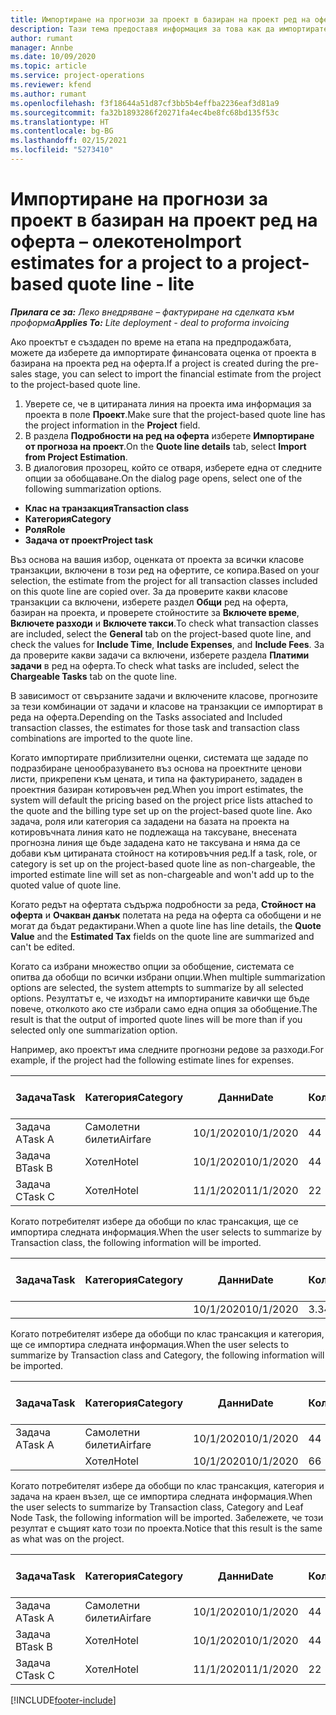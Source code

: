 ```yaml
---
title: Импортиране на прогнози за проект в базиран на проект ред на оферта – олекотено
description: Тази тема предоставя информация за това как да импортирате прогнози от проект в ред на оферта.
author: rumant
manager: Annbe
ms.date: 10/09/2020
ms.topic: article
ms.service: project-operations
ms.reviewer: kfend
ms.author: rumant
ms.openlocfilehash: f3f18644a51d87cf3bb5b4effba2236eaf3d81a9
ms.sourcegitcommit: fa32b1893286f20271fa4ec4be8fc68bd135f53c
ms.translationtype: HT
ms.contentlocale: bg-BG
ms.lasthandoff: 02/15/2021
ms.locfileid: "5273410"
---
```

# <a name="import-estimates-for-a-project-to-a-project-based-quote-line---lite"></a><span data-ttu-id="54568-103">Импортиране на прогнози за проект в базиран на проект ред на оферта – олекотено</span><span class="sxs-lookup"><span data-stu-id="54568-103">Import estimates for a project to a project-based quote line - lite</span></span>

<span data-ttu-id="54568-104">_**Прилага се за:** Леко внедряване – фактуриране на сделката към проформа_</span><span class="sxs-lookup"><span data-stu-id="54568-104">_**Applies To:** Lite deployment - deal to proforma invoicing_</span></span>

<span data-ttu-id="54568-105">Ако проектът е създаден по време на етапа на предпродажбата, можете да изберете да импортирате финансовата оценка от проекта в базирана на проекта ред на оферта.</span><span class="sxs-lookup"><span data-stu-id="54568-105">If a project is created during the pre-sales stage, you can select to import the financial estimate from the project to the project-based quote line.</span></span>

1. <span data-ttu-id="54568-106">Уверете се, че в цитираната линия на проекта има информация за проекта в поле **Проект**.</span><span class="sxs-lookup"><span data-stu-id="54568-106">Make sure that the project-based quote line has the project information in the **Project** field.</span></span>
2. <span data-ttu-id="54568-107">В раздела **Подробности на ред на оферта** изберете **Импортиране от прогноза на проект**.</span><span class="sxs-lookup"><span data-stu-id="54568-107">On the **Quote line details** tab, select **Import from Project Estimation**.</span></span>
3. <span data-ttu-id="54568-108">В диалоговия прозорец, който се отваря, изберете една от следните опции за обобщаване.</span><span class="sxs-lookup"><span data-stu-id="54568-108">On the dialog page opens, select one of the following summarization options.</span></span>

  - <span data-ttu-id="54568-109">**Клас на транзакция**</span><span class="sxs-lookup"><span data-stu-id="54568-109">**Transaction class**</span></span>
  - <span data-ttu-id="54568-110">**Категория**</span><span class="sxs-lookup"><span data-stu-id="54568-110">**Category**</span></span>
  - <span data-ttu-id="54568-111">**Роля**</span><span class="sxs-lookup"><span data-stu-id="54568-111">**Role**</span></span> 
  - <span data-ttu-id="54568-112">**Задача от проект**</span><span class="sxs-lookup"><span data-stu-id="54568-112">**Project task**</span></span>

<span data-ttu-id="54568-113">Въз основа на вашия избор, оценката от проекта за всички класове транзакции, включени в този ред на офертите, се копира.</span><span class="sxs-lookup"><span data-stu-id="54568-113">Based on your selection, the estimate from the project for all transaction classes included on this quote line are copied over.</span></span> <span data-ttu-id="54568-114">За да проверите какви класове транзакции са включени, изберете раздел **Общи** ред на оферта, базиран на проекта, и проверете стойностите за **Включете време**, **Включете разходи** и **Включете такси**.</span><span class="sxs-lookup"><span data-stu-id="54568-114">To check what transaction classes are included, select the **General** tab on the project-based quote line, and check the values for **Include Time**, **Include Expenses**, and **Include Fees**.</span></span>  <span data-ttu-id="54568-115">За да проверите какви задачи са включени, изберете раздела **Платими задачи** в ред на оферта.</span><span class="sxs-lookup"><span data-stu-id="54568-115">To check what tasks are included, select the **Chargeable Tasks** tab on the quote line.</span></span>

<span data-ttu-id="54568-116">В зависимост от свързаните задачи и включените класове, прогнозите за тези комбинации от задачи и класове на транзакции се импортират в реда на оферта.</span><span class="sxs-lookup"><span data-stu-id="54568-116">Depending on the Tasks associated and Included transaction classes, the estimates for those task and transaction class combinations are imported to the quote line.</span></span>

<span data-ttu-id="54568-117">Когато импортирате приблизителни оценки, системата ще зададе по подразбиране ценообразуването въз основа на проектните ценови листи, прикрепени към цената, и типа на фактурирането, зададен в проектния базиран котировъчен ред.</span><span class="sxs-lookup"><span data-stu-id="54568-117">When you import estimates, the system will default the pricing based on the project price lists attached to the quote and the billing type set up on the project-based quote line.</span></span> <span data-ttu-id="54568-118">Ако задача, роля или категория са зададени на базата на проекта на котировъчната линия като не подлежаща на таксуване, внесената прогнозна линия ще бъде зададена като не таксувана и няма да се добави към цитираната стойност на котировъчния ред.</span><span class="sxs-lookup"><span data-stu-id="54568-118">If a task, role, or category is set up on the project-based quote line as non-chargeable, the imported estimate line will set as non-chargeable and won't add up to the quoted value of quote line.</span></span>

<span data-ttu-id="54568-119">Когато редът на офертата съдържа подробности за реда, **Стойност на оферта** и **Очакван данък** полетата на реда на оферта са обобщени и не могат да бъдат редактирани.</span><span class="sxs-lookup"><span data-stu-id="54568-119">When a quote line has line details, the **Quote Value** and the **Estimated Tax** fields on the quote line are summarized and can't be edited.</span></span>

<span data-ttu-id="54568-120">Когато са избрани множество опции за обобщение, системата се опитва да обобщи по всички избрани опции.</span><span class="sxs-lookup"><span data-stu-id="54568-120">When multiple summarization options are selected, the system attempts to summarize by all selected options.</span></span> <span data-ttu-id="54568-121">Резултатът е, че изходът на импортираните кавички ще бъде повече, отколкото ако сте избрали само една опция за обобщение.</span><span class="sxs-lookup"><span data-stu-id="54568-121">The result is that the output of imported quote lines will be more than if you selected only one summarization option.</span></span>

<span data-ttu-id="54568-122">Например, ако проектът има следните прогнозни редове за разходи.</span><span class="sxs-lookup"><span data-stu-id="54568-122">For example, if the project had the following estimate lines for expenses.</span></span>

| <span data-ttu-id="54568-123">Задача</span><span class="sxs-lookup"><span data-stu-id="54568-123">Task</span></span> | <span data-ttu-id="54568-124">Категория</span><span class="sxs-lookup"><span data-stu-id="54568-124">Category</span></span> | <span data-ttu-id="54568-125">Данни</span><span class="sxs-lookup"><span data-stu-id="54568-125">Date</span></span> | <span data-ttu-id="54568-126">Количество</span><span class="sxs-lookup"><span data-stu-id="54568-126">Quantity</span></span> | <span data-ttu-id="54568-127">Единична цена</span><span class="sxs-lookup"><span data-stu-id="54568-127">Unit price</span></span> | <span data-ttu-id="54568-128">Количество</span><span class="sxs-lookup"><span data-stu-id="54568-128">Amount</span></span> |
| --- | --- | --- | --- | --- | --- |
| <span data-ttu-id="54568-129">Задача А</span><span class="sxs-lookup"><span data-stu-id="54568-129">Task A</span></span> | <span data-ttu-id="54568-130">Самолетни билети</span><span class="sxs-lookup"><span data-stu-id="54568-130">Airfare</span></span> | <span data-ttu-id="54568-131">10/1/2020</span><span class="sxs-lookup"><span data-stu-id="54568-131">10/1/2020</span></span> | <span data-ttu-id="54568-132">4</span><span class="sxs-lookup"><span data-stu-id="54568-132">4</span></span> | <span data-ttu-id="54568-133">400</span><span class="sxs-lookup"><span data-stu-id="54568-133">400</span></span> | <span data-ttu-id="54568-134">1600</span><span class="sxs-lookup"><span data-stu-id="54568-134">1600</span></span> |
| <span data-ttu-id="54568-135">Задача B</span><span class="sxs-lookup"><span data-stu-id="54568-135">Task B</span></span> | <span data-ttu-id="54568-136">Хотел</span><span class="sxs-lookup"><span data-stu-id="54568-136">Hotel</span></span> | <span data-ttu-id="54568-137">10/1/2020</span><span class="sxs-lookup"><span data-stu-id="54568-137">10/1/2020</span></span> | <span data-ttu-id="54568-138">4</span><span class="sxs-lookup"><span data-stu-id="54568-138">4</span></span> | <span data-ttu-id="54568-139">200</span><span class="sxs-lookup"><span data-stu-id="54568-139">200</span></span> | <span data-ttu-id="54568-140">800</span><span class="sxs-lookup"><span data-stu-id="54568-140">800</span></span> |
| <span data-ttu-id="54568-141">Задача C</span><span class="sxs-lookup"><span data-stu-id="54568-141">Task C</span></span> | <span data-ttu-id="54568-142">Хотел</span><span class="sxs-lookup"><span data-stu-id="54568-142">Hotel</span></span> | <span data-ttu-id="54568-143">11/1/2020</span><span class="sxs-lookup"><span data-stu-id="54568-143">11/1/2020</span></span> | <span data-ttu-id="54568-144">2</span><span class="sxs-lookup"><span data-stu-id="54568-144">2</span></span> | <span data-ttu-id="54568-145">200</span><span class="sxs-lookup"><span data-stu-id="54568-145">200</span></span> | <span data-ttu-id="54568-146">400</span><span class="sxs-lookup"><span data-stu-id="54568-146">400</span></span> |

<span data-ttu-id="54568-147">Когато потребителят избере да обобщи по клас трансакция, ще се импортира следната информация.</span><span class="sxs-lookup"><span data-stu-id="54568-147">When the user selects to summarize by Transaction class, the following information will be imported.</span></span>

| <span data-ttu-id="54568-148">Задача</span><span class="sxs-lookup"><span data-stu-id="54568-148">Task</span></span> | <span data-ttu-id="54568-149">Категория</span><span class="sxs-lookup"><span data-stu-id="54568-149">Category</span></span> | <span data-ttu-id="54568-150">Данни</span><span class="sxs-lookup"><span data-stu-id="54568-150">Date</span></span> | <span data-ttu-id="54568-151">Количество</span><span class="sxs-lookup"><span data-stu-id="54568-151">Quantity</span></span> | <span data-ttu-id="54568-152">Единична цена</span><span class="sxs-lookup"><span data-stu-id="54568-152">Unit price</span></span> | <span data-ttu-id="54568-153">Количество</span><span class="sxs-lookup"><span data-stu-id="54568-153">Amount</span></span> |
| --- | --- | --- | --- | --- | --- |
|||<span data-ttu-id="54568-154">10/1/2020</span><span class="sxs-lookup"><span data-stu-id="54568-154">10/1/2020</span></span> | <span data-ttu-id="54568-155">3.34</span><span class="sxs-lookup"><span data-stu-id="54568-155">3.34</span></span> | <span data-ttu-id="54568-156">840</span><span class="sxs-lookup"><span data-stu-id="54568-156">840</span></span> | <span data-ttu-id="54568-157">2800</span><span class="sxs-lookup"><span data-stu-id="54568-157">2800</span></span> |

<span data-ttu-id="54568-158">Когато потребителят избере да обобщи по клас трансакция и категория, ще се импортира следната информация.</span><span class="sxs-lookup"><span data-stu-id="54568-158">When the user selects to summarize by Transaction class and Category, the following information will be imported.</span></span>

| <span data-ttu-id="54568-159">Задача</span><span class="sxs-lookup"><span data-stu-id="54568-159">Task</span></span> | <span data-ttu-id="54568-160">Категория</span><span class="sxs-lookup"><span data-stu-id="54568-160">Category</span></span> | <span data-ttu-id="54568-161">Данни</span><span class="sxs-lookup"><span data-stu-id="54568-161">Date</span></span> | <span data-ttu-id="54568-162">Количество</span><span class="sxs-lookup"><span data-stu-id="54568-162">Quantity</span></span> | <span data-ttu-id="54568-163">Единична цена</span><span class="sxs-lookup"><span data-stu-id="54568-163">Unit price</span></span> | <span data-ttu-id="54568-164">Количество</span><span class="sxs-lookup"><span data-stu-id="54568-164">Amount</span></span> |
| --- | --- | --- | --- | --- | --- |
| <span data-ttu-id="54568-165">Задача А</span><span class="sxs-lookup"><span data-stu-id="54568-165">Task A</span></span> | <span data-ttu-id="54568-166">Самолетни билети</span><span class="sxs-lookup"><span data-stu-id="54568-166">Airfare</span></span> | <span data-ttu-id="54568-167">10/1/2020</span><span class="sxs-lookup"><span data-stu-id="54568-167">10/1/2020</span></span> | <span data-ttu-id="54568-168">4</span><span class="sxs-lookup"><span data-stu-id="54568-168">4</span></span> | <span data-ttu-id="54568-169">400</span><span class="sxs-lookup"><span data-stu-id="54568-169">400</span></span> | <span data-ttu-id="54568-170">1600</span><span class="sxs-lookup"><span data-stu-id="54568-170">1600</span></span> |
| | <span data-ttu-id="54568-171">Хотел</span><span class="sxs-lookup"><span data-stu-id="54568-171">Hotel</span></span> | <span data-ttu-id="54568-172">10/1/2020</span><span class="sxs-lookup"><span data-stu-id="54568-172">10/1/2020</span></span> | <span data-ttu-id="54568-173">6</span><span class="sxs-lookup"><span data-stu-id="54568-173">6</span></span> | <span data-ttu-id="54568-174">200</span><span class="sxs-lookup"><span data-stu-id="54568-174">200</span></span> | <span data-ttu-id="54568-175">1200</span><span class="sxs-lookup"><span data-stu-id="54568-175">1200</span></span> |

<span data-ttu-id="54568-176">Когато потребителят избере да обобщи по клас трансакция, категория и задача на краен възел, ще се импортира следната информация.</span><span class="sxs-lookup"><span data-stu-id="54568-176">When the user selects to summarize by Transaction class, Category and Leaf Node Task, the following information will be imported.</span></span> <span data-ttu-id="54568-177">Забележете, че този резултат е същият като този по проекта.</span><span class="sxs-lookup"><span data-stu-id="54568-177">Notice that this result is the same as what was on the project.</span></span>

| <span data-ttu-id="54568-178">Задача</span><span class="sxs-lookup"><span data-stu-id="54568-178">Task</span></span> | <span data-ttu-id="54568-179">Категория</span><span class="sxs-lookup"><span data-stu-id="54568-179">Category</span></span> | <span data-ttu-id="54568-180">Данни</span><span class="sxs-lookup"><span data-stu-id="54568-180">Date</span></span> | <span data-ttu-id="54568-181">Количество</span><span class="sxs-lookup"><span data-stu-id="54568-181">Quantity</span></span> | <span data-ttu-id="54568-182">Единична цена</span><span class="sxs-lookup"><span data-stu-id="54568-182">Unit price</span></span> | <span data-ttu-id="54568-183">Количество</span><span class="sxs-lookup"><span data-stu-id="54568-183">Amount</span></span> |
| --- | --- | --- | --- | --- | --- |
| <span data-ttu-id="54568-184">Задача А</span><span class="sxs-lookup"><span data-stu-id="54568-184">Task A</span></span> | <span data-ttu-id="54568-185">Самолетни билети</span><span class="sxs-lookup"><span data-stu-id="54568-185">Airfare</span></span> | <span data-ttu-id="54568-186">10/1/2020</span><span class="sxs-lookup"><span data-stu-id="54568-186">10/1/2020</span></span> | <span data-ttu-id="54568-187">4</span><span class="sxs-lookup"><span data-stu-id="54568-187">4</span></span> | <span data-ttu-id="54568-188">400</span><span class="sxs-lookup"><span data-stu-id="54568-188">400</span></span> | <span data-ttu-id="54568-189">1600</span><span class="sxs-lookup"><span data-stu-id="54568-189">1600</span></span> |
| <span data-ttu-id="54568-190">Задача B</span><span class="sxs-lookup"><span data-stu-id="54568-190">Task B</span></span> | <span data-ttu-id="54568-191">Хотел</span><span class="sxs-lookup"><span data-stu-id="54568-191">Hotel</span></span> | <span data-ttu-id="54568-192">10/1/2020</span><span class="sxs-lookup"><span data-stu-id="54568-192">10/1/2020</span></span> | <span data-ttu-id="54568-193">4</span><span class="sxs-lookup"><span data-stu-id="54568-193">4</span></span> | <span data-ttu-id="54568-194">200</span><span class="sxs-lookup"><span data-stu-id="54568-194">200</span></span> | <span data-ttu-id="54568-195">800</span><span class="sxs-lookup"><span data-stu-id="54568-195">800</span></span> |
| <span data-ttu-id="54568-196">Задача C</span><span class="sxs-lookup"><span data-stu-id="54568-196">Task C</span></span> | <span data-ttu-id="54568-197">Хотел</span><span class="sxs-lookup"><span data-stu-id="54568-197">Hotel</span></span> | <span data-ttu-id="54568-198">11/1/2020</span><span class="sxs-lookup"><span data-stu-id="54568-198">11/1/2020</span></span> | <span data-ttu-id="54568-199">2</span><span class="sxs-lookup"><span data-stu-id="54568-199">2</span></span> | <span data-ttu-id="54568-200">200</span><span class="sxs-lookup"><span data-stu-id="54568-200">200</span></span> | <span data-ttu-id="54568-201">400</span><span class="sxs-lookup"><span data-stu-id="54568-201">400</span></span> |


[!INCLUDE[footer-include](../../includes/footer-banner.md)]
